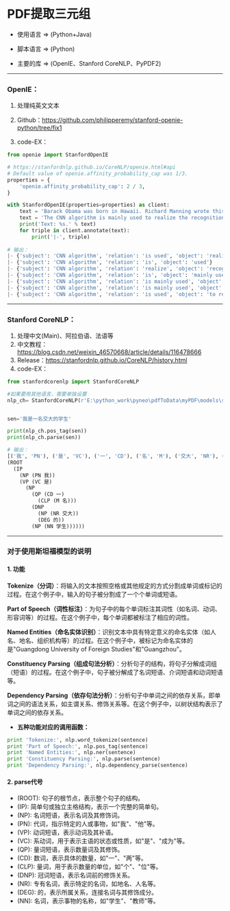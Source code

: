 # PDF提取三元组 

* 使用语言 => (Python+Java)

* 脚本语言 => (Python)

* 主要的库 => (OpenIE、Stanford CoreNLP、PyPDF2)

***

###  OpenIE：

1. 处理纯英文文本

2. Github：https://github.com/philipperemy/stanford-openie-python/tree/fix1
3. code-EX：

```python
from openie import StanfordOpenIE

# https://stanfordnlp.github.io/CoreNLP/openie.html#api
# Default value of openie.affinity_probability_cap was 1/3.
properties = {
    'openie.affinity_probability_cap': 2 / 3,
}

with StanfordOpenIE(properties=properties) as client:
    text = 'Barack Obama was born in Hawaii. Richard Manning wrote this sentence.'
    text = 'The CNN algorithm is mainly used to realize the recognition and feature extraction of target images'
    print('Text: %s.' % text)
    for triple in client.annotate(text):
        print('|-', triple)
        
# 输出：
|- {'subject': 'CNN algorithm', 'relation': 'is used', 'object': 'realize'}
|- {'subject': 'CNN algorithm', 'relation': 'is', 'object': 'used'}
|- {'subject': 'CNN algorithm', 'relation': 'realize', 'object': 'recognition'}      
|- {'subject': 'CNN algorithm', 'relation': 'is', 'object': 'mainly used'}
|- {'subject': 'CNN algorithm', 'relation': 'is mainly used', 'object': 'realize'}   
|- {'subject': 'CNN algorithm', 'relation': 'is mainly used', 'object': 'to realize'}
|- {'subject': 'CNN algorithm', 'relation': 'is used', 'object': 'to realize'} 
```

***

###  Stanford CoreNLP：

1. 处理中文(Main)、阿拉伯语、法语等
2. 中文教程：https://blog.csdn.net/weixin_46570668/article/details/116478666
3. Release：https://stanfordnlp.github.io/CoreNLP/history.html
4. code-EX：

```python
from stanfordcorenlp import StanfordCoreNLP

#如果要用其他语言，需要单独设置
nlp_ch= StanfordCoreNLP(r'E:\python_work\pyneo\pdfToData\myPDF\models\stanford-corenlp-full-2018-02-27', lang='zh')


sen='我是一名交大的学生'

print(nlp_ch.pos_tag(sen))
print(nlp_ch.parse(sen))

# 输出：
[('我', 'PN'), ('是', 'VC'), ('一', 'CD'), ('名', 'M'), ('交大', 'NR'), ('的', 'DEG'), ('学生', 'NN')]
(ROOT
  (IP
    (NP (PN 我))
    (VP (VC 是)
      (NP
        (QP (CD 一)
          (CLP (M 名)))
        (DNP
          (NP (NR 交大))
          (DEG 的))
        (NP (NN 学生))))))
```

***

### 对于使用斯坦福模型的说明

#### 1. 功能

   **Tokenize（分词）**：将输入的文本按照空格或其他规定的方式分割成单词或标记的过程。在这个例子中，输入的句子被分割成了一个个单词或短语。

   **Part of Speech（词性标注）**：为句子中的每个单词标注其词性（如名词、动词、形容词等）的过程。在这个例子中，每个单词都被标注了相应的词性。

   **Named Entities（命名实体识别）**：识别文本中具有特定意义的命名实体（如人名、地名、组织机构等）的过程。在这个例子中，被标记为命名实体的是"Guangdong University of Foreign Studies"和"Guangzhou"。

   **Constituency Parsing（组成句法分析）**：分析句子的结构，将句子分解成词组（短语）的过程。在这个例子中，句子被分解成了名词短语、介词短语和动词短语等。

   **Dependency Parsing（依存句法分析）**：分析句子中单词之间的依存关系，即单词之间的语法关系，如主谓关系、修饰关系等。在这个例子中，以树状结构表示了单词之间的依存关系。

- **五种功能对应的调用函数：**

```python
print 'Tokenize:', nlp.word_tokenize(sentence)
print 'Part of Speech:', nlp.pos_tag(sentence)
print 'Named Entities:', nlp.ner(sentence)
print 'Constituency Parsing:', nlp.parse(sentence)
print 'Dependency Parsing:', nlp.dependency_parse(sentence)
```

#### 2. parse代号

* (ROOT): 句子的根节点，表示整个句子的结构。
* (IP): 简单句或独立主格结构，表示一个完整的简单句。
* (NP): 名词短语，表示名词及其修饰词。
* (PN): 代词，指示特定的人或事物，如"我"、"他"等。
* (VP): 动词短语，表示动词及其补语。
* (VC): 系动词，用于表示主语的状态或性质，如"是"、"成为"等。
* (QP): 量词短语，表示数量词及其修饰。
* (CD): 数词，表示具体的数量，如"一"、"两"等。
* (CLP): 量词，用于表示数量的单位，如"个"、"位"等。
* (DNP): 冠词短语，表示名词前的修饰关系。
* (NR): 专有名词，表示特定的名词，如地名、人名等。
* (DEG): 的，表示所属关系，连接名词与其修饰成分。
* (NN): 名词，表示事物的名称，如"学生"、"教师"等。
